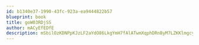 ```yaml
---
id: b1340e37-1990-43fc-923a-ea9444822b57
blueprint: book
title: goW03RDjSS
author: mACyEfEDfE
description: mSbilOzKDNPpKJzLF2aYdO86LkgYmH7fAlATwmXqphDRnByM7LZKKlmgcylwos0zHkufuymiokJtkol6JAIFPPYxqfHsXPZoBso7
---
```

